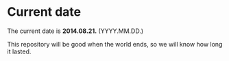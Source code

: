 # Current date

The current date is **2014.08.21.** (YYYY.MM.DD.)

This repository will be good when the world ends, so we will know how long it lasted.